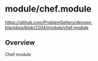 # module/chef.module

https://github.com/ProblemSetters/devops-blackbox/blob/2204/module/chef.module

## Overview

Chef module


